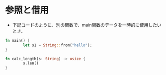 # 参照と借用

+ 下記コードのように、別の関数で、main関数のデータを一時的に使用したいとき、

```rust
fn main() {
        let s1 = String::from("hello");
}

fn calc_length(s: String) -> usize {
        s.len()
}

```

